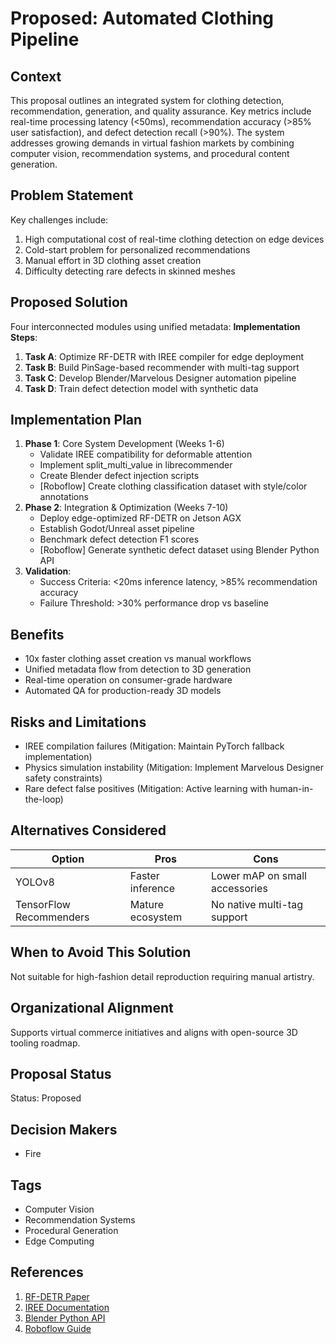# Proposed: Automated Clothing Pipeline

## Context

This proposal outlines an integrated system for clothing detection, recommendation, generation, and quality assurance. Key metrics include real-time processing latency (<50ms), recommendation accuracy (>85% user satisfaction), and defect detection recall (>90%). The system addresses growing demands in virtual fashion markets by combining computer vision, recommendation systems, and procedural content generation.

## Problem Statement

Key challenges include:

1. High computational cost of real-time clothing detection on edge devices
2. Cold-start problem for personalized recommendations
3. Manual effort in 3D clothing asset creation
4. Difficulty detecting rare defects in skinned meshes

## Proposed Solution

Four interconnected modules using unified metadata:
**Implementation Steps**:

1. **Task A**: Optimize RF-DETR with IREE compiler for edge deployment
2. **Task B**: Build PinSage-based recommender with multi-tag support
3. **Task C**: Develop Blender/Marvelous Designer automation pipeline
4. **Task D**: Train defect detection model with synthetic data

## Implementation Plan

1. **Phase 1**: Core System Development (Weeks 1-6)
   - Validate IREE compatibility for deformable attention
   - Implement split_multi_value in librecommender
   - Create Blender defect injection scripts
   - [Roboflow] Create clothing classification dataset with style/color annotations
2. **Phase 2**: Integration & Optimization (Weeks 7-10)
   - Deploy edge-optimized RF-DETR on Jetson AGX
   - Establish Godot/Unreal asset pipeline
   - Benchmark defect detection F1 scores
   - [Roboflow] Generate synthetic defect dataset using Blender Python API
3. **Validation**:
   - Success Criteria: <20ms inference latency, >85% recommendation accuracy
   - Failure Threshold: >30% performance drop vs baseline

## Benefits

- 10x faster clothing asset creation vs manual workflows
- Unified metadata flow from detection to 3D generation
- Real-time operation on consumer-grade hardware
- Automated QA for production-ready 3D models

## Risks and Limitations

- IREE compilation failures (Mitigation: Maintain PyTorch fallback implementation)
- Physics simulation instability (Mitigation: Implement Marvelous Designer safety constraints)
- Rare defect false positives (Mitigation: Active learning with human-in-the-loop)

## Alternatives Considered

| Option                  | Pros             | Cons                           |
| ----------------------- | ---------------- | ------------------------------ |
| YOLOv8                  | Faster inference | Lower mAP on small accessories |
| TensorFlow Recommenders | Mature ecosystem | No native multi-tag support    |

## When to Avoid This Solution

Not suitable for high-fashion detail reproduction requiring manual artistry.

## Organizational Alignment

Supports virtual commerce initiatives and aligns with open-source 3D tooling roadmap.

## Proposal Status

Status: Proposed <!-- Options: Draft | Proposed | Rejected | Accepted | Deprecated | Superseded by [Link/Reference] -->

## Decision Makers

- Fire

## Tags

- Computer Vision
- Recommendation Systems
- Procedural Generation
- Edge Computing

## References

1. [RF-DETR Paper](https://arxiv.org/abs/2301.07979)
2. [IREE Documentation](https://iree.dev/)
3. [Blender Python API](https://docs.blender.org/api/current/)
4. [Roboflow Guide](https://docs.roboflow.com)
